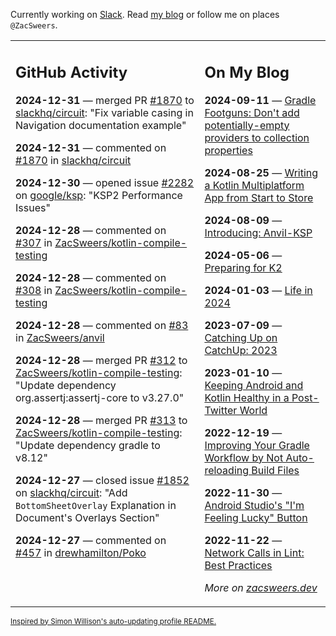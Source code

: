 Currently working on [Slack](https://slack.com/). Read [my blog](https://zacsweers.dev/) or follow me on places `@ZacSweers`.

<table><tr><td valign="top" width="60%">

## GitHub Activity
<!-- githubActivity starts -->
**2024-12-31** — merged PR [#1870](https://github.com/slackhq/circuit/pull/1870) to [slackhq/circuit](https://github.com/slackhq/circuit): "Fix variable casing in Navigation documentation example"

**2024-12-31** — commented on [#1870](https://github.com/slackhq/circuit/pull/1870#issuecomment-2566530231) in [slackhq/circuit](https://github.com/slackhq/circuit)

**2024-12-30** — opened issue [#2282](https://github.com/google/ksp/issues/2282) on [google/ksp](https://github.com/google/ksp): "KSP2 Performance Issues"

**2024-12-28** — commented on [#307](https://github.com/ZacSweers/kotlin-compile-testing/issues/307#issuecomment-2564514746) in [ZacSweers/kotlin-compile-testing](https://github.com/ZacSweers/kotlin-compile-testing)

**2024-12-28** — commented on [#308](https://github.com/ZacSweers/kotlin-compile-testing/issues/308#issuecomment-2564514710) in [ZacSweers/kotlin-compile-testing](https://github.com/ZacSweers/kotlin-compile-testing)

**2024-12-28** — commented on [#83](https://github.com/ZacSweers/anvil/pull/83#issuecomment-2564494000) in [ZacSweers/anvil](https://github.com/ZacSweers/anvil)

**2024-12-28** — merged PR [#312](https://github.com/ZacSweers/kotlin-compile-testing/pull/312) to [ZacSweers/kotlin-compile-testing](https://github.com/ZacSweers/kotlin-compile-testing): "Update dependency org.assertj:assertj-core to v3.27.0"

**2024-12-28** — merged PR [#313](https://github.com/ZacSweers/kotlin-compile-testing/pull/313) to [ZacSweers/kotlin-compile-testing](https://github.com/ZacSweers/kotlin-compile-testing): "Update dependency gradle to v8.12"

**2024-12-27** — closed issue [#1852](https://github.com/slackhq/circuit/issues/1852) on [slackhq/circuit](https://github.com/slackhq/circuit): "Add `BottomSheetOverlay` Explanation in Document's Overlays Section"

**2024-12-27** — commented on [#457](https://github.com/drewhamilton/Poko/pull/457#issuecomment-2563858409) in [drewhamilton/Poko](https://github.com/drewhamilton/Poko)
<!-- githubActivity ends -->
</td><td valign="top" width="40%">

## On My Blog
<!-- blog starts -->
**2024-09-11** — [Gradle Footguns: Don't add potentially-empty providers to collection properties](https://www.zacsweers.dev/gradle-footgun-adding-empty-providers-to-collection-properties/)

**2024-08-25** — [Writing a Kotlin Multiplatform App from Start to Store](https://www.zacsweers.dev/writing-a-kotlin-multiplatform-app-from-start-to-store/)

**2024-08-09** — [Introducing: Anvil-KSP](https://www.zacsweers.dev/introducing-anvil-ksp/)

**2024-05-06** — [Preparing for K2](https://www.zacsweers.dev/preparing-for-k2/)

**2024-01-03** — [Life in 2024](https://www.zacsweers.dev/life-in-2024/)

**2023-07-09** — [Catching Up on CatchUp: 2023](https://www.zacsweers.dev/catching-up-on-catchup-2023/)

**2023-01-10** — [Keeping Android and Kotlin Healthy in a Post-Twitter World](https://www.zacsweers.dev/keeping-android-healthy/)

**2022-12-19** — [Improving Your Gradle Workflow by Not Auto-reloading Build Files](https://www.zacsweers.dev/improving-your-workflow-by-not-auto-reloading-build-files/)

**2022-11-30** — [Android Studio's "I'm Feeling Lucky" Button](https://www.zacsweers.dev/android-studios-im-feeling-lucky-button/)

**2022-11-22** — [Network Calls in Lint: Best Practices](https://www.zacsweers.dev/network-calls-in-lint-best-practices/)
<!-- blog ends -->
_More on [zacsweers.dev](https://zacsweers.dev/)_
</td></tr></table>

<sub><a href="https://simonwillison.net/2020/Jul/10/self-updating-profile-readme/">Inspired by Simon Willison's auto-updating profile README.</a></sub>